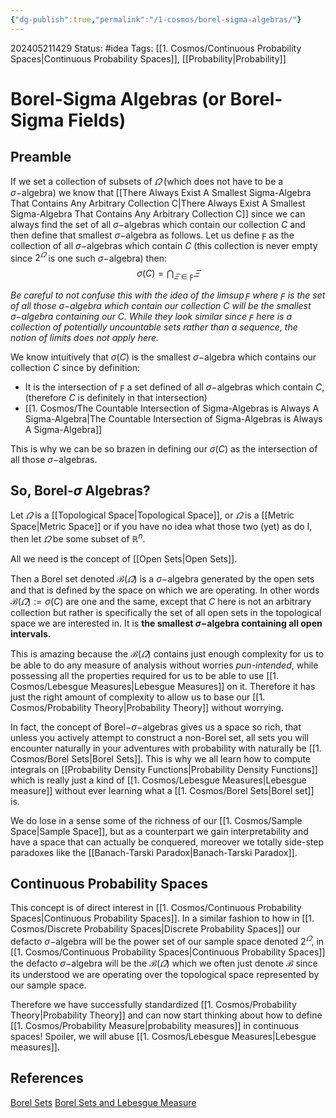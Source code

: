```yaml
---
{"dg-publish":true,"permalink":"/1-cosmos/borel-sigma-algebras/"}
---
```


 202405211429
Status: #idea
Tags: [[1. Cosmos/Continuous Probability Spaces\|Continuous Probability Spaces]], [[Probability\|Probability]]
# Borel-Sigma Algebras (or Borel-Sigma Fields)
## Preamble
If we set a collection of subsets of $\varOmega$ (which does not have to be a $\sigma-$algebra) we know that [[There Always Exist A Smallest Sigma-Algebra That Contains Any Arbitrary Collection C\|There Always Exist A Smallest Sigma-Algebra That Contains Any Arbitrary Collection C]] since we can always find the set of all $\sigma-$algebras which contain our collection $C$ and then define that smallest $\sigma-$algebra as follows. Let us define $\digamma$ as the collection of all $\sigma-$algebras which contain $C$ (this collection is never empty since $2^\varOmega$ is one such $\sigma-$algebra) then:
$$
\sigma(C) = \bigcap_{\varXi\in\digamma} \varXi
$$

*Be careful to not confuse this with the idea of the $\limsup \digamma$ where $\digamma$ is the set of all those $\sigma-$algebra which contain our collection $C$ will be the smallest $\sigma-$algebra containing our $C$. While they look similar since $\digamma$ here is a collection of potentially uncountable sets rather than a sequence, the notion of limits does not apply here.*

We know intuitively that $\sigma(C)$ is the smallest $\sigma-$algebra which contains our collection $C$ since by definition:
- It is the intersection of $\digamma$ a set defined of all $\sigma-$algebras which contain $C$, (therefore $C$ is definitely in that intersection)
- [[1. Cosmos/The Countable Intersection of Sigma-Algebras is Always A Sigma-Algebra\|The Countable Intersection of Sigma-Algebras is Always A Sigma-Algebra]]

This is why we can be so brazen in defining our $\sigma(C)$ as the intersection of all those $\sigma-$algebras.

## So, Borel-$\sigma$ Algebras?
Let $\varOmega$ is a [[Topological Space\|Topological Space]], or $\varOmega$ is a [[Metric Space\|Metric Space]] or if you have no idea what those two (yet) as do I, then let $\varOmega$ be some subset of $\mathbb R^n$.

All we need is the concept of [[Open Sets\|Open Sets]].

Then a Borel set denoted $\mathscr B(\varOmega)$ is a $\sigma-$algebra generated by the open sets and that is defined by the space on which we are operating. In other words $\mathscr B(\varOmega) := \sigma(C)$ are one and the same, except that $C$ here is not an arbitrary collection but rather is specifically the set of all open sets in the topological space we are interested in. It is **the smallest $\sigma-$algebra containing all open intervals.** 

This is amazing because the $\mathscr B(\varOmega)$ contains just enough complexity for us to be able to do any measure of analysis without worries *pun-intended*, while possessing all the properties required for us to be able to use [[1. Cosmos/Lebesgue Measures\|Lebesgue Measures]] on it. Therefore it has just the right amount of complexity to allow us to base our [[1. Cosmos/Probability Theory\|Probability Theory]] without worrying.

In fact, the concept of Borel$-\sigma-$algebras gives us a space so rich, that unless you actively attempt to construct a non-Borel set, all sets you will encounter naturally in your adventures with probability with naturally be [[1. Cosmos/Borel Sets\|Borel Sets]]. This is why we all learn how to compute integrals on [[Probability Density Functions\|Probability Density Functions]] which is really just a kind of [[1. Cosmos/Lebesgue Measures\|Lebesgue measure]] without ever learning what a [[1. Cosmos/Borel Sets\|Borel set]] is. 

We do lose in a sense some of the richness of our [[1. Cosmos/Sample Space\|Sample Space]], but as a counterpart we gain interpretability and have a space that can actually be conquered, moreover we totally side-step paradoxes like the [[Banach-Tarski Paradox\|Banach-Tarski Paradox]].

## Continuous Probability Spaces
This concept is of direct interest in [[1. Cosmos/Continuous Probability Spaces\|Continuous Probability Spaces]]. In a similar fashion to how in [[1. Cosmos/Discrete Probability Spaces\|Discrete Probability Spaces]] our defacto $\sigma-$algebra will be the power set of our sample space denoted $2^\varOmega$, in [[1. Cosmos/Continuous Probability Spaces\|Continuous Probability Spaces]] the defacto $\sigma-$algebra will be the $\mathscr B(\varOmega$) which we often just denote $\mathscr B$ since its understood we are operating over the topological space represented by our sample space.

Therefore we have successfully standardized [[1. Cosmos/Probability Theory\|Probability Theory]] and can now start thinking about how to define [[1. Cosmos/Probability Measure\|probability measures]] in continuous spaces! Spoiler, we will abuse [[1. Cosmos/Lebesgue Measures\|Lebesgue measures]].


## References
[Borel Sets](https://www.youtube.com/watch?v=z5m6HXKx0Wo)
[Borel Sets and Lebesgue Measure](https://www.youtube.com/watch?v=z7-OerO97Cs&list=PLbMVogVj5nJQqGHrpAloTec_lOKsG-foc&index=9)
